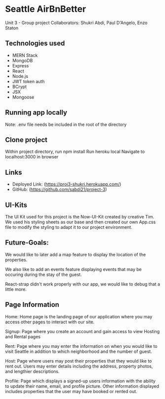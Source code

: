 # Seattle AirBnBetter
Unit 3 - Group project 
Collaborators: Shukri Abdi, Paul D'Angelo, Enzo Staton

## Technologies used
- MERN Stack
- MongoDB
- Express
- React
- Node.js
- JWT token auth
- BCrypt
- JSX
- Mongoose

## Running app locally
Note: .env file needs be included in the root of the directory

## Clone project
Within project directory, run npm install
Run heroku local
Navigate to localhost:3000 in browser

## Links
- Deployed Link: (https://proj3-shukri.herokuapp.com/)
- GitHub: (https://github.com/sabdi21/project-3)

## UI-Kits
The UI Kit used for this project is the Now-UI-Kit created by creative Tim.  We used his styling sheets as our base and then created our own App.css file to modify the styling to adapt it to our project environment.


## Future-Goals:
We would like to later add a map feature to display the location of the properties.

We also like to add an events feature displaying events that may be occuring during the stay of the guest.

React-strap didn't work properly with our app, we would like to debug that a little more.

## Page Information

Home:  Home page is the landing page of our application where you may access other pages to interact with our site.

Signup:  Page where you create an account and gain access to view Hosting and Rental pages

Rent: Page where you may enter the information on when you would like to visit Seattle in addition to which neighborhood and the number of guest.

Host: Page where users may post their properties that they would like to rent out.  Users may enter details including the address, property photos, and lengthier descriptions.

Profile: Page which displays a signed-up users information with the ability to update their name, email, and profile picture.  Other information displayed includes properties that the user may have booked or rented out.
